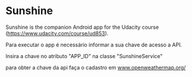 Sunshine
========

Sunshine is the companion Android app for the Udacity course (https://www.udacity.com/course/ud853).

Para executar o app é necessário informar a sua chave de acesso a API. 

Insira a chave no atributo "APP_ID" na classe "SunshineService"

para obter a chave da api faça o cadastro em www.openweathermap.org/
